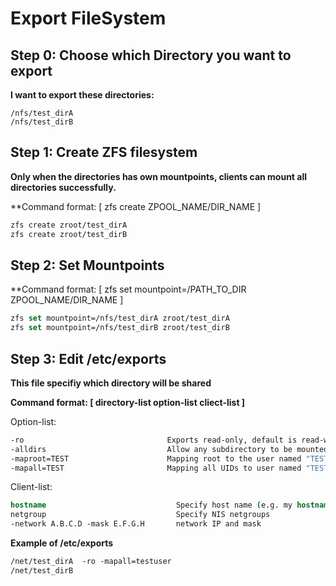 # Export FileSystem

## Step 0: Choose which Directory you want to export
**I want to export these directories:**
```
/nfs/test_dirA
/nfs/test_dirB
```

## Step 1: Create ZFS filesystem
**Only when the directories has own mountpoints, clients can mount all directories successfully.**

**Command format: [ zfs create ZPOOL_NAME/DIR_NAME ]
```csh
zfs create zroot/test_dirA
zfs create zroot/test_dirB
```

## Step 2: Set Mountpoints
**Command format: [ zfs set mountpoint=/PATH_TO_DIR  ZPOOL_NAME/DIR_NAME ]
```csh
zfs set mountpoint=/nfs/test_dirA zroot/test_dirA
zfs set mountpoint=/nfs/test_dirB zroot/test_dirB
```


## Step 3: Edit /etc/exports
**This file specifiy which directory will be shared**

**Command format: [ directory-list  option-list  cliect-list ]**

Option-list:
```csh
-ro                                Exports read-only, default is read-write
-alldirs                           Allow any subdirectory to be mounted
-maproot=TEST                      Mapping root to the user named "TEST" (root become TEST when change file)
-mapall=TEST                       Mapping all UIDs to user named "TEST" (all users become TEST when change file)
```

Client-list:
```csh
hostname                             Specify host name (e.g. my hostname)
netgroup                             Specify NIS netgroups
-network A.B.C.D -mask E.F.G.H       network IP and mask
```

**Example of /etc/exports**
```csh
/net/test_dirA  -ro -mapall=testuser
/net/test_dirB
```
